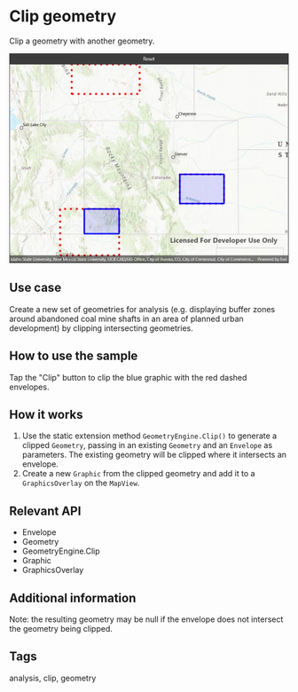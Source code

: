 # Clip geometry

Clip a geometry with another geometry.

![Image of clip geometry](clipgeometry.jpg)

## Use case

Create a new set of geometries for analysis (e.g. displaying buffer zones around abandoned coal mine shafts in an area of planned urban development) by clipping intersecting geometries.

## How to use the sample

Tap the "Clip" button to clip the blue graphic with the red dashed envelopes.

## How it works

1. Use the static extension method `GeometryEngine.Clip()` to generate a clipped `Geometry`, passing in an existing `Geometry` and an `Envelope` as parameters.  The existing geometry will be clipped where it intersects an envelope.
2. Create a new `Graphic` from the clipped geometry and add it to a `GraphicsOverlay` on the `MapView`.

## Relevant API

* Envelope
* Geometry
* GeometryEngine.Clip
* Graphic
* GraphicsOverlay

## Additional information

Note: the resulting geometry may be null if the envelope does not intersect the geometry being clipped.

## Tags

analysis, clip, geometry
